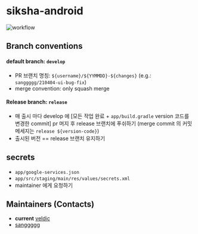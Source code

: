 # siksha-android
![workflow](https://github.com/wafflestudio/siksha-android/actions/workflows/ci.yml/badge.svg)


## Branch conventions

#### default branch: `develop`
- PR 브랜치 명칭: `${username}/${YYMMDD}-${changes}` (e.g.: `sanggggg/210404-ui-bug-fix`)
- merge convention: only squash merge

#### Release branch: `release`
- 매 출시 마다 develop 에 [모든 작업 완료 + `app/build.gradle` version 코드를 변경한 commit] pr 머지 후 release 브랜치에 푸쉬하기 (merge commit 의 커밋 메세지는 `release ${version-code}`)
- 출시된 버전 == release 브랜치 유지하기

## secrets
- `app/google-services.json` 
- `app/src/staging/main/res/values/secrets.xml`
- maintainer 에게 요청하기

## Maintainers (Contacts)
- **current** [veldic](https://github.com/veldic)
- [sanggggg](https://github.com/sanggggg)
